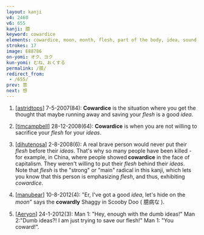 ```yaml
---
layout: kanji
v4: 2460
v6: 655
kanji: 臆
keyword: cowardice
elements: cowardice, moon, month, flesh, part of the body, idea, sound, vase, stand up, sun, day, heart
strokes: 17
image: E88786
on-yomi: オク、ヨク
kun-yomi: むね、おくする
permalink: /臆/
redirect_from:
 - /655/
prev: 意
next: 想
---
```


1) [<a href="http://kanji.koohii.com/profile/astridtops">astridtops</a>] 7-5-2007(84): <strong>Cowardice</strong> is the situation where you get the thought that maybe running away and saving your <em>flesh</em> is a good <em>idea</em>.

2) [<a href="http://kanji.koohii.com/profile/timcampbell">timcampbell</a>] 28-12-2008(64): <strong>Cowardice</strong> is when you are not willing to sacrifice your <em>flesh</em> for your <em>ideas</em>.

3) [<a href="http://kanji.koohii.com/profile/dihutenosa">dihutenosa</a>] 2-8-2008(6): A real brave person would never put their <em>flesh</em> before their <em>ideas</em>. That&#039;s why so many people have been killed - for example, in China, where people showed<strong> cowardice</strong> in the face of capitalism. They weren&#039;t willing to put their <em>flesh</em> behind their <em>ideas</em>. Note that <em>flesh</em> is the &quot;strong&quot; or &quot;main&quot; radical in this kanji, which lets you know that this person is emphasizing <em>flesh</em>, and thus, exhibiting <em>cowardice</em>.

4) [<a href="http://kanji.koohii.com/profile/manubear">manubear</a>] 10-8-2012(4): &quot;Er, I&#039;ve got a good <em>idea</em>, let&#039;s hide on the <em>moon</em>&quot; says the <strong>cowardly</strong> Shaggy in Scooby Doo ( 臆病な ).

5) [<a href="http://kanji.koohii.com/profile/Aeryon">Aeryon</a>] 24-1-2012(3): Man 1: &quot;Hey, enough with the dumb ideas!&quot; Man 2:&quot;Dumb ideas?! I am just trying to save our flesh!&quot; Man 1: &quot;You coward!&quot;.

